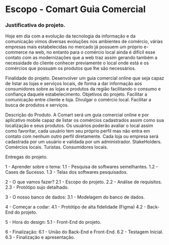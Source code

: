 # Escopo - Comart Guia Comercial

### Justificativa do projeto.
Hoje em dia com a evolução da tecnologia da informação e da comunicação vimos diversas evoluções nos ambientes de comércio, várias empresas mais estabelecidas no mercado já possuem um próprio e-commerce na web, no entanto para o comércio local ainda é difícil esse contato com as modernizações que a web traz assim gerando
também a necessidade do cliente conhecer previamente o local onde está e os comércios que possuam os produtos que lhe são necessários.


Finalidade do projeto.
	Desenvolver um guia comercial online que seja capaz de listar as lojas e serviços locais, de forma a dar informação aos consumidores sobre as lojas e produtos da região facilitando o consumo e confiança daquele estabelecimento.
Objetivos do projeto.
Facilitar a comunicação entre cliente e loja.
Divulgar o comércio local.
Facilitar a busca de produtos e serviços.


Descrição do Produto.
	A Comart será um guia comercial online e por aplicativo mobile capaz de listar os comércios cadastrados assim como sua localização e seus produtos.
	Os usuários poderão avaliar o local assim como favoritar, cada usuário tem seu próprio perfil mas não entra em contato com nenhum outro perfil diretamente.
	Cada loja ou empresa será cadastrada por um usuário e validada por um administrador.
StakeHolders.
Comércios locais.
Turistas.
Consumidores locais.


Entregas do projeto.

1 - Aprender sobre o tema:
1.1 - Pesquisa de softwares semelhantes.
1.2 - Cases de Sucesso.
1.3 - Telas dos softwares pesquisados.


2 - O que vamos fazer?
2.1 - Escopo do projeto.
2.2 - Análise de requisitos.
2.3 - Protótipo sujo detalhado.


3 - O nosso banco de dados:
3.1 - Modelagem do banco de dados.


4 - Começar a codar:
4.1 - Protótipo de alta fidelidade (Figma)
4.2 - Back-End do projeto.


5 - Hora do design:
5.1 - Front-End do projeto.


6 - Finalização:
6.1 - União do Back-End e Front-End.
6.2 - Testagem Inicial.
6.3 - Finalização e apresentação.



